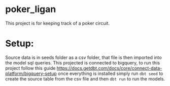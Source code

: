 # poker_ligan
This project is for keeping track of a poker circuit.

# Setup:
Source data is in seeds folder as a csv folder, that file is then imported into the model sql queries. 
This projected is connected to bigquery, to run this project follow this guide https://docs.getdbt.com/docs/core/connect-data-platform/bigquery-setup
once everything is installed simply run `dbt seed` to create the source table from the csv file and then `dbt run` to run the models.
